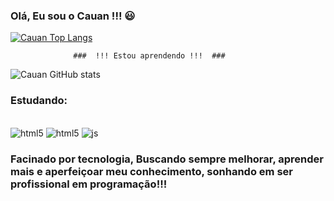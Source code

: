 ### Olá, Eu sou o Cauan !!! 😃


[![Cauan Top Langs](https://github-readme-stats.vercel.app/api/top-langs/?username=Cauanz&langs_count=8)](https://github.com/anuraghazra/github-readme-stats)

                  ###  !!! Estou aprendendo !!!  ###

![Cauan GitHub stats](https://github-readme-stats.vercel.app/api?username=Cauanz&show_icons=true&theme=dracula)

### Estudando:

   <div style="display: inline-block;"><br> 
  <img align="center" alt="html5" src="https://img.shields.io/badge/HTML5-E34F26?style=for-the-badge&logo=html5&logoColor=white"/>
 </div>
<div style="display: inline-block;"><br>
  <img align="center" alt="html5" src="https://img.shields.io/badge/CSS3-1572B6?style=for-the-badge&logo=css3&logoColor=white"/>
</div>
<div style="display: inline-block;"><br>
  <img align="center" alt="js" src="https://img.shields.io/badge/JavaScript-323330?style=for-the-badge&logo=javascript&logoColor=F7DF1E"/>
</div>
  
  
  ### Facinado por tecnologia, Buscando sempre melhorar, aprender mais e aperfeiçoar meu conhecimento, sonhando em ser profissional em programação!!! 
